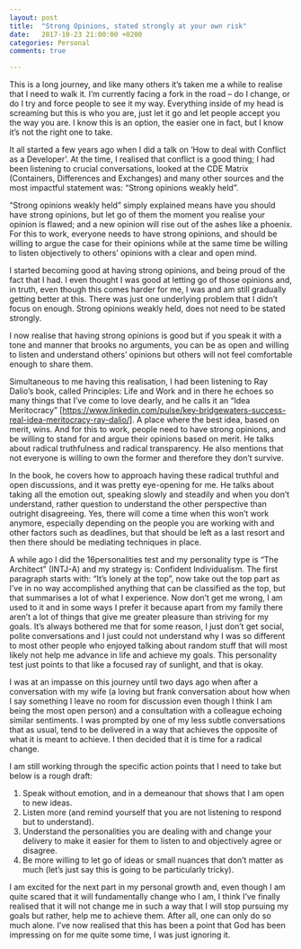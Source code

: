 ```yaml
---
layout: post
title:  "Strong Opinions, stated strongly at your own risk"
date:   2017-10-23 21:00:00 +0200
categories: Personal
comments: true

---
```


This is a long journey, and like many others it’s taken me a while to realise that I need to walk it. I’m currently facing a fork in the road – do I change, or do I try and force people to see it my way. Everything inside of my head is screaming but this is who you are, just let it go and let people accept you the way you are. I know this is an option, the easier one in fact, but I know it’s not the right one to take.

It all started a few years ago when I did a talk on ‘How to deal with Conflict as a Developer’. At the time, I realised that conflict is a good thing; I had been listening to crucial conversations, looked at the CDE Matrix (Containers, Differences and Exchanges) and many other sources and the most impactful statement was: “Strong opinions weakly held”.

“Strong opinions weakly held” simply explained means have you should have strong opinions, but let go of them the moment you realise your opinion is flawed; and a new opinion will rise out of the ashes like a phoenix. For this to work, everyone needs to have strong opinions, and should be willing to argue the case for their opinions while at the same time be willing to listen objectively to others’ opinions with a clear and open mind.

I started becoming good at having strong opinions, and being proud of the fact that I had. I even thought I was good at letting go of those opinions and, in truth, even though this comes harder for me, I was and am still gradually getting better at this. There was just one underlying problem that I didn’t focus on enough. Strong opinions weakly held, does not need to be stated strongly.

I now realise that having strong opinions is good but if you speak it with a tone and manner that brooks no arguments, you can be as open and willing to listen and understand others’ opinions but others will not feel comfortable enough to share them.

Simultaneous to me having this realisation, I had been listening to Ray Dalio’s book, called Principles: Life and Work and in there he echoes so many things that I’ve come to love dearly, and he calls it an “Idea Meritocracy” [https://www.linkedin.com/pulse/key-bridgewaters-success-real-idea-meritocracy-ray-dalio/]. A place where the best idea, based on merit, wins. And for this to work, people need to have strong opinions, and be willing to stand for and argue their opinions based on merit. He talks about radical truthfulness and radical transparency. He also mentions that not everyone is willing to own the former and therefore they don’t survive.

In the book, he covers how to approach having these radical truthful and open discussions, and it was pretty eye-opening for me. He talks about taking all the emotion out, speaking slowly and steadily and when you don’t understand, rather question to understand the other perspective than outright disagreeing. Yes, there will come a time when this won’t work anymore, especially depending on the people you are working with and other factors such as deadlines, but that should be left as a last resort and then there should be mediating techniques in place.

A while ago I did the 16personalities test and my personality type is “The Architect” (INTJ-A) and my strategy is: Confident Individualism. The first paragraph starts with: “It’s lonely at the top”, now take out the top part as I’ve in no way accomplished anything that can be classified as the top, but that summarises a lot of what I experience. Now don’t get me wrong, I am used to it and in some ways I prefer it because apart from my family there aren’t a lot of things that give me greater pleasure than striving for my goals. It’s always bothered me that for some reason, I just don’t get social, polite conversations and I just could not understand why I was so different to most other people who enjoyed talking about random stuff that will most likely not help me advance in life and achieve my goals. This personality test just points to that like a focused ray of sunlight, and that is okay.

I was at an impasse on this journey until two days ago when after a conversation with my wife (a loving but frank conversation about how when I say something I leave no room for discussion even though I think I am being the most open person) and a consultation with a colleague echoing similar sentiments. I was prompted by one of my less subtle conversations that as usual, tend to be delivered in a way that achieves the opposite of what it is meant to achieve. I then decided that it is time for a radical change.

I am still working through the specific action points that I need to take but below is a rough draft:

1. Speak without emotion, and in a demeanour that shows that I am open to new ideas.
1. Listen more (and remind yourself that you are not listening to respond but to understand).
1. Understand the personalities you are dealing with and change your delivery to make it easier for them to listen to and objectively agree or disagree.
1. Be more willing to let go of ideas or small nuances that don’t matter as much (let’s just say this is going to be particularly tricky).

I am excited for the next part in my personal growth and, even though I am quite scared that it will fundamentally change who I am, I think I’ve finally realised that it will not change me in such a way that I will stop pursuing my goals but rather, help me to achieve them. After all, one can only do so much alone. I’ve now realised that this has been a point that God has been impressing on for me quite some time, I was just ignoring it.
